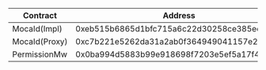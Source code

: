 | Contract      | Address                                    |
| ------------- | ------------------------------------------ |
| MocaId(Impl)  | 0xeb515b6865d1bfc715a6c22d30258ce385ec43c4 |
| MocaId(Proxy) | 0xc7b221e5262da31a2ab0f364949041157e2d9d0b |
| PermissionMw  | 0x0ba994d5883b99e918698f7203e5ef5a17f4f72c |
